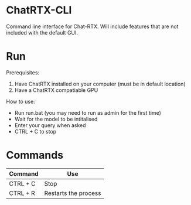 # ChatRTX-CLI
 
Command line interface for Chat-RTX. Will include features that are not included with the default GUI.

# Run

Prerequisites:
1. Have ChatRTX installed on your computer (must be in default location)
2. Have a ChatRTX compatiable GPU

How to use:
- Run run.bat (you may need to run as admin for the first time)
- Wait for the model to be intitalised
- Enter your query when asked
- CTRL + C to stop

# Commands

| Command | Use |
| ------- | --- |
| CTRL + C | Stop |
| CTRL + R | Restarts the process |

